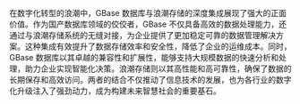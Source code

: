 在数字化转型的浪潮中，GBase 数据库与浪潮存储的深度集成展现了强大的正面价值。作为国产数据库领域的佼佼者，GBase 不仅具备高效的数据处理能力，还通过与浪潮存储系统的无缝对接，为企业提供了更加稳定可靠的数据管理解决方案。这种集成有效提升了数据存储效率和安全性，降低了企业的运维成本。同时，GBase 数据库以其卓越的兼容性和扩展性，能够支持大规模数据的快速分析和处理，助力企业实现智能化决策。浪潮存储则以其高性能和高可靠性，确保了数据的长期保存和高效访问。两者的结合不仅推动了信息技术的发展，也为各行业的数字化升级注入了强劲动力，成为构建未来智慧社会的重要基石。